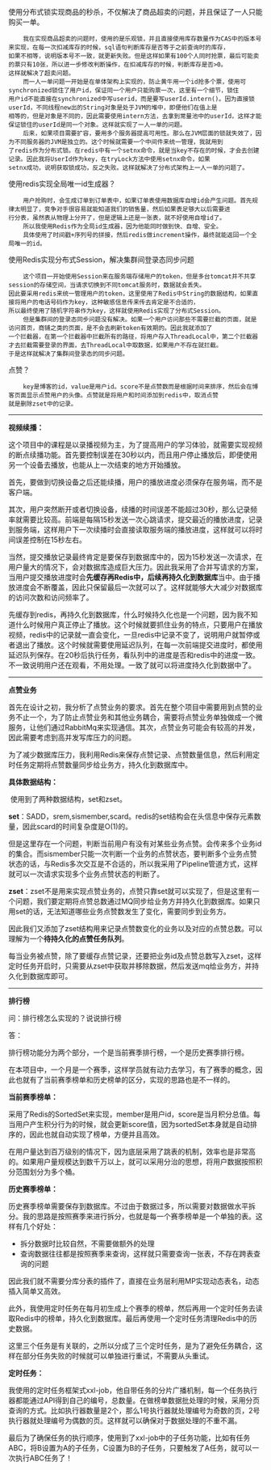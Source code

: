 使用分布式锁实现商品的秒杀，不仅解决了商品超卖的问题，并且保证了一人只能购买一单。

```
	我在实现商品超卖的问题时，使用的是乐观锁，并且直接使用库存数量作为CAS中的版本号来实现，在每一次扣减库存的时候，sql语句判断库存是否等于之前查询时的库存，
如果不相等，说明版本号不一致，就更新失败。但是这样如果有100个人同时抢票，最后可能卖的票只有10张，所以进一步修改判断操作，在扣减库存的时候，判断库存是否>0。
这样就解决了超卖问题。
	而一人一单问题一开始是在单体架构上实现的，防止黄牛用一个id抢多个票，使用可synchronized锁住了用户id，保证同一个用户只能购票一次，这里有一个细节，锁住
用户id不能直接在synchronized中写userid，而是要写userId.intern()。因为直接锁userId，不同线程new出的String对象是处于JVM的堆中，即便他们在值上是
相等的，但是对象是不同的，因此需要使用intern方法，去拿到常量池中的userId，这样才能保证锁住的userId是同一个对象。这样就实现了一人一单的问题。
	后来，如果项目需要扩容，要用多个服务器提高可用性。那么在JVM层面的锁就失效了，因为不同服务器的JVM是独立的。这个时候就需要一个中间件来统一管理，我就用到
了redis作为分布式锁。在redis中有一个setnx命令，就是当key不存在的时候，才会去创建记录。因此我将UserId作为key，在tryLock方法中使用setnx命令，如果
setnx成功，说明获取锁成功，反之失败。这样就解决了分布式架构上一人一单的问题了。
```

使用redis实现全局唯一id生成器？

```ne
	用户抢购时，会生成订单到订单表中，如果订单表使用数据库自增id会产生问题。首先规律太明显了，竞争对手很容易就能知道我们的销售量，然后如果表足够大以后需要进
行分表，虽然表从物理上分开了，但是逻辑上还是一张表，就不好使用自增id了。
	所以我使用Redis作为全局id生成器，因为他能同时做到快、自增、安全。
	具体使用了时间戳+序列号的拼接，然后redis做increment操作，最终就能返回一个全局唯一的id。
```

使用Redis实现分布式Session，解决集群间登录态同步问题

```ne
	这个项目一开始使用Session来在服务端存储用户的token，但是多台tomcat并不共享session的存储空间，当请求切换到不同tomcat服务时，数据就会丢失。
因此要采用redis来统一管理用户的token，这里使用了Redis中String的数据结构，如果直接将用户的电话号码作为key，这种敏感信息传来传去肯定是不合适的，
所以最终使用了随机字符串作为key，这样就使用Redis实现了分布式Session。
	但是集群间的登录态同步问题没有解决。如果一个用户访问那些不需要拦截的页面，就是访问首页，商铺之类的页面，是不会去刷新token有效期的。因此我就添加了
一个拦截器，在第一个拦截器中拦截所有的路径，将用户存入ThreadLocal中，第二个拦截器才去拦截需要登录的界面，去ThreadLocal中取数据，如果用户不存在就拦截。
于是这样就解决了集群间登录态的同步问题。
```

点赞？

```ne
	key是博客的id，value是用户id。score不是点赞数而是根据时间来排序，然后会在博客页面显示点赞用户的头像。点赞就是将用户和时间添加到redis中，取消点赞
就是删除zset中的记录。
```



---

**视频续播：**

​	这个项目中的课程是以录播视频为主，为了提高用户的学习体验，就需要实现视频的断点续播功能。首先要控制误差在30秒以内，而且用户停止播放后，即便使用另一个设备去播放，也能从上一次结束的地方开始播放。

​	首先，要做到切换设备之后还能续播，用户的播放进度必须保存在服务端，而不是客户端。

​	其次，用户突然断开或者切换设备，续播的时间误差不能超过30秒，那么记录频率就需要比较高。前端是每隔15秒发送一次心跳请求，提交最近的播放进度，记录到服务端，这样用户下一次续播时会直接读取服务端的播放进度，这样就可以将时间误差控制在15秒左右。

​	当然，提交播放记录最终肯定是要保存到数据库中的，因为15秒发送一次请求，在用户量大的情况下，会对数据库造成巨大压力。因此我采用了合并写请求的方案，当用户提交播放进度时会**先缓存再Redis中，后续再持久化到数据库**当中。由于播放进度会不断覆盖，因此只保留最后一次就可以了。这样就能够大大减少对数据库的访问次数和访问频率了。

​	先缓存到redis，再持久化到数据库，什么时候持久化也是一个问题，因为我不知道什么时候用户真正停止了播放。这个时候就要抓住业务的特点，只要用户在播放视频，redis中的记录就一直会变化，一旦redis中记录不变了，说明用户就暂停或者退出了播放。这个时候就需要使用延迟队列，在每一次前端提交进度时，都使用延迟队列保存。在20秒后执行任务，看队列中的进度是否和redis中的进度一致。不一致说明用户还在观看，不用处理。一致了就可以将进度持久化到数据中了。

---

**点赞业务**

​	首先在设计之初，我分析了点赞业务的要求。首先在整个项目中需要用到点赞的业务不止一个，为了防止点赞业务和其他业务耦合，需要将点赞业务单独做成一个微服务，让他们通过RabbitMq来实现通信。其次，点赞业务可能会有较高的并发，因此需要考虑到高并发写库压力的问题。

​	为了减少数据库压力，我利用Redis来保存点赞记录、点赞数量信息，然后利用定时任务定期将点赞数量同步给业务方，持久化到数据库中。

**具体数据结构：**

​	使用到了两种数据结构，set和zset。

​	**set**：SADD，srem,sismember,scard。redis的set结构会在头信息中保存元素数量，因此scard的时间复杂度是O(1)的。

​		但是这里存在一个问题，判断当前用户有没有对某些业务点赞。会传来多个业务id的集合。而sismember只能一次判断一个业务的点赞状态，要判断多个业务点赞状态的话，与Redis多次交互是不合适的，所以我采用了Pipeline管道方式，这样就可以一次请求实现多个业务点赞状态的判断了。

​	**zset**：zset不是用来实现点赞业务的，点赞只靠set就可以实现了，但是这里有一个问题，我们要定期将点赞总数通过MQ同步给业务方并持久化到数据库。如果只用set的话，无法知道哪些业务点赞数发生了变化，需要同步到业务方。

​		因此我们又添加了zset结构用来记录点赞数变化的业务以及对应的点赞总数。可以理解为一个**待持久化的点赞任务队列**。

​		每当业务被点赞，除了要缓存点赞记录，还要把业务id及点赞总数写入zset，这样定时任务开启时，只需要从zset中获取并移除数据，然后发送mq给业务方，并持久化到数据库即可。

---

**排行榜**

问：排行榜怎么实现的？说说排行榜

答：

​	排行榜功能分为两个部分，一个是当前赛季排行榜，一个是历史赛季排行榜。

​	在本项目中，一个月是一个赛季，这样学员就有动力去学习，有了赛季的概念，因此也就有了当前赛季榜单和历史榜单的区分，实现的思路也是不一样的。

**当前赛季榜单：**

​	采用了Redis的SortedSet来实现，member是用户id，score是当月积分总值。每当用户产生积分行为的时候，就会更新score值，因为sortedSet本身就是自动排序的，因此也就自动实现了榜单，方便并且高效。

​	在用户量达到百万级别的情况下，因为底层采用了跳表的机制，效率也是非常高的。如果用户量规模达到数千万以上，就可以采用分治的思想，将用户数据按照积分范围划分为多个桶。

**历史赛季榜单：**

​	历史赛季榜单需要保存到数据库。不过由于数据过多，所以需要对数据做水平拆分。我的思路是按照赛季来进行拆分，也就是每一个赛季榜单是一个单独的表。这样有几个好处：

* 拆分数据时比较自然，不需要做额外的处理
* 查询数据往往都是按照赛季来查询，这样就只需要查询一张表，不存在跨表查询的问题

因此我们就不需要分库分表的插件了，直接在业务层利用MP实现动态表名，动态插入简单又高效。

​	此外，我使用定时任务在每月初生成上个赛季的榜单，然后再用一个定时任务去读取Redis中的榜单，持久化到数据库。最后再使用一个定时任务清理Redis中的历史数据。

​	这里三个任务是有关联的，之所以分成了三个定时任务，是为了避免任务耦合，这样在部分任务失败的时候就可以单独进行重试，不需要从头重试。

**定时任务：**

​	我使用的定时任务框架式xxl-job，他自带任务的分片广播机制，每一个任务执行器都能通过API得到自己的编号，总数量。在做榜单数据批处理的时候，采用分页查询的方式。比如执行器数量是2个，那么1号执行器就处理编号为奇数的页，2号执行器就处理编号为偶数的页。这样就可以确保对于数据处理的不重不漏。

​	最后为了确保任务的执行顺序，使用到了xxl-job中的子任务功能，比如有任务ABC，将B设置为A的子任务，C设置为B的子任务，只要触发了A任务，就可以一次执行ABC任务了！

